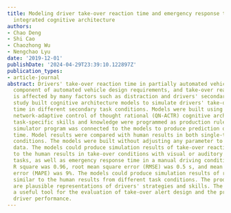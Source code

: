 ```yaml
---
title: Modeling driver take-over reaction time and emergency response time using an
  integrated cognitive architecture
authors:
- Chao Deng
- Shi Cao
- Chaozhong Wu
- Nengchao Lyu
date: '2019-12-01'
publishDate: '2024-04-29T23:39:10.122897Z'
publication_types:
- article-journal
abstract: Drivers' take-over reaction time in partially automated vehicles is a fundamental
  component of automated vehicle design requirements, and take-over reaction time
  is affected by many factors such as distraction and drivers' secondary tasks. This
  study built cognitive architecture models to simulate drivers' take-over reaction
  time in different secondary task conditions. Models were built using the queueing
  network-adaptive control of thought rational (QN-ACTR) cognitive architecture. Drivers'
  task-specific skills and knowledge were programmed as production rules. A driving
  simulator program was connected to the models to produce prediction of reaction
  time. Model results were compared with human results in both single-task and multi-task
  conditions. The models were built without adjusting any parameter to fit the human
  data. The models could produce simulation results of take-over reaction time similar
  to the human results in take-over conditions with visual or auditory concurrent
  tasks, as well as emergency response time in a manual driving condition. Overall,
  R square was 0.96, root mean square error (RMSE) was 0.5 s, and mean absolute percentage
  error (MAPE) was 9%. The models could produce simulation results of reaction time
  similar to the human results from different task conditions. The production rules
  are plausible representations of drivers' strategies and skills. The models provide
  a useful tool for the evaluation of take-over alert design and the prediction of
  driver performance.
---
```

